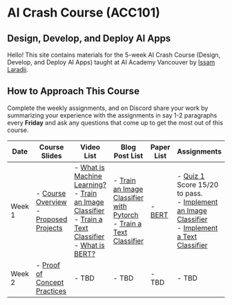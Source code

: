 # AI Crash Course (ACC101)
## Design, Develop, and Deploy AI Apps 

Hello! This site contains materials for the 5-week AI Crash Course (Design, Develop, and Deploy AI Apps) taught at AI Academy Vancouver by [Issam Laradji](https://github.com/IssamLaradji).

## How to Approach This Course
Complete the weekly assignments, and on Discord share your work by summarizing your experience with the assignments in say 1-2 paragraphs every **Friday** and ask any questions that come up to get the most out of this course.

| Date   | Course Slides | Video List | Blog Post List | Paper List | Assignments |
|--------|---------------|------------|----------------|------------|-------------|
| Week 1 | - [Course Overview](https://docs.google.com/presentation/d/1FkUGdykIzvd3MzlRJ2wprYIMmGFuOf6mYeW-UFpBLHA/edit?usp=sharing) <br/> - [Proposed Projects](https://docs.google.com/presentation/d/1sVJ-0kqHzrOofu1o-N8Xi3a1CkHLom-tCxiRMM5t87o/edit?usp=sharing) | - [What is Machine Learning?](https://www.youtube.com/watch?v=ukzFI9rgwfU&pp=ygUhbWFjaGluZSBsZWFybmluZyBvdmVydmlldyAzMCBtaW5z) <br/> - [Train an Image Classifier](https://www.youtube.com/watch?v=k1GIEkzQ8qc&pp=ygUcaW1hZ2UgY2xhc3NpZmljYXRpb24gcHl0b3JjaA%3D%3D) <br/> - [Train a Text Classifier](https://www.youtube.com/watch?v=QEaBAZQCtwE) <br/> - [What is BERT?](https://www.youtube.com/watch?v=t45S_MwAcOw) | - [Train an Image Classifier with Pytorch](https://pytorch.org/tutorials/beginner/blitz/cifar10_tutorial.html) <br/> - [Train a Text Classifier](https://huggingface.co/docs/transformers/en/training) | - [BERT](https://arxiv.org/abs/1810.04805) | - [Quiz 1](https://academy-ai.github.io/src/quiz_1.html) <br/> Score 15/20 to pass. <br/> - [Implement an Image Classifier](https://github.com/academy-ai/academy-ai.github.io/tree/main/week_1/image_classification) <br/> - [Implement a Text Classifier](https://github.com/academy-ai/academy-ai.github.io/tree/main/week_1/text_classification) |
| Week 2 | - [Proof of Concept Practices](https://docs.google.com/presentation/d/1sXHdm1yKrUSA_M2xJvRNLEm3tiu3kSBRJmAJyDzqVI8/edit?usp=sharing) | - TBD | - TBD | - TBD | - TBD |


